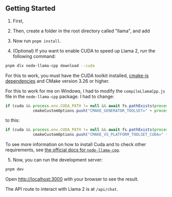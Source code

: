 ## Getting Started

1. First, 

2. Then, create a folder in the root directory called "llama", and add 

3. Now run `pnpm install`. 

4. (Optional) If you want to enable CUDA to speed up Llama 2, run the following command:

```bash
pnpm dlx node-llama-cpp download --cuda
```

For this to work, you must have the CUDA toolkit installed, [cmake-js dependencies](https://github.com/cmake-js/cmake-js#:~:text=projectRoot/build%20%20%20%20%20%20%20%20%20%20%20%20%20%20%20%20%20%20%20%20%20%20%20%20%20%20%20%20%20%20%5Bstring%5D-,Requirements%3A,-CMake) and CMake version 3.26 or higher. 

For this to work for me on Windows, I had to modify the `compileLlamaCpp.js` file in the `node-llama-cpp` package. I had to change:

```js
if (cuda && process.env.CUDA_PATH != null && await fs.pathExists(process.env.CUDA_PATH))
            cmakeCustomOptions.push("CMAKE_GENERATOR_TOOLSET=" + process.env.CUDA_PATH);
```

to this:

```js
if (cuda && process.env.CUDA_PATH != null && await fs.pathExists(process.env.CUDA_PATH))
            cmakeCustomOptions.push("CMAKE_VS_PLATFORM_TOOLSET_CUDA=" + process.env.CUDA_PATH);
```


To see more information on how to install Cuda and to check other requirements, see [the official docs for `node-llama-cpp`](https://withcatai.github.io/node-llama-cpp/guide/CUDA).

5. Now, you can run the development server:

```bash
pnpm dev
```

Open [http://localhost:3000](http://localhost:3000) with your browser to see the result.

The API route to interact with Llama 2 is at `/api/chat`.

